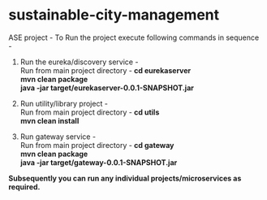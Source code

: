 # sustainable-city-management
ASE project - 
To Run the project execute following commands in sequence - 
1. Run the eureka/discovery service - <br>
   Run from main project directory  - <b> cd eurekaserver </b><br>
   <b> mvn clean package </b> <br>
   <b> java -jar target/eurekaserver-0.0.1-SNAPSHOT.jar </b><br>
   
2. Run utility/library project - <br>
   Run from main project directory - <b> cd utils </b><br>
   <b> mvn clean install </b><br>

3. Run gateway service - <br>
   Run from main project directory - <b> cd gateway <b><br>
   <b>mvn clean package</b><br>
  <b>java -jar target/gateway-0.0.1-SNAPSHOT.jar</b><br>
  
Subsequently you can run any individual projects/microservices as required.
   

